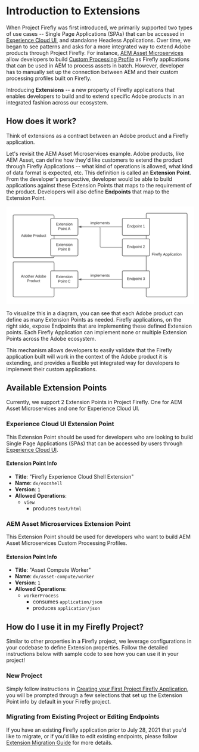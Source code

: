 # Introduction to Extensions

When Project Firefly was first introduced, we primarily supported two types of use cases -- Single Page Applications (SPAs) that can be accessed in [Experience Cloud UI](https://experience.adobe.com), and standalone Headless Applications. Over time, we began to see patterns and asks for a more integrated way to extend Adobe products through Project Firefly. For instance, [AEM Asset Microservices](https://experienceleague.adobe.com/docs/experience-manager-cloud-service/assets/manage/asset-microservices-configure-and-use.html?lang=en) allow developers to build [Custom Processing Profile](https://experienceleague.adobe.com/docs/experience-manager-cloud-service/assets/manage/asset-microservices-configure-and-use.html?lang=en#custom-config) as Firefly applications that can be used in AEM to process assets in batch. However, developer has to manually set up the connection between AEM and their custom processing profiles built on Firefly. 

Introducing **Extensions** -- a new property of Firefly applications that enables developers to build and to extend specific Adobe products in an integrated fashion across our ecosystem. 

## How does it work?
Think of extensions as a contract between an Adobe product and a Firefly application.

Let's revisit the AEM Asset Microservices example. Adobe products, like AEM Asset, can define how they'd like customers to extend the product through Firefly Applications -- what kind of operations is allowed, what kind of data format is expected, etc. This definition is called an **Extension Point**. From the developer's perspective, developer would be able to build applications against these Extension Points that maps to the requirement of the product. Developers will also define **Endpoints** that map to the Extension Point. 

![extension diagram](../../images/extensions.png)

To visualize this in a diagram, you can see that each Adobe product can define as many Extension Points as needed. Firefly applications, on the right side, expose Endpoints that are implementing these defined Extension points. Each Firefly Application can implement none or multiple Extension Points across the Adobe ecosystem. 

This mechanism allows developers to easily validate that the Firefly application built will work in the context of the Adobe product it is extending, and provides a flexible yet integrated way for developers to implement their custom applications. 

## Available Extension Points
Currently, we support 2 Extension Points in Project Firefly. One for AEM Asset Microservices and one for Experience Cloud UI.

### Experience Cloud UI Extension Point
This Extension Point should be used for developers who are looking to build Single Page Applications (SPAs) that can be accessed by users through [Experience Cloud UI](https://experience.adobe.com).

#### Extension Point Info
- **Title**:  "Firefly Experience Cloud Shell Extension"
- **Name**: `dx/excshell`
- **Version**: `1`
- **Allowed Operations**: 
    - `view`
        - produces `text/html`

### AEM Asset Microservices Extension Point
This Extension Point should be used for developers who want to build AEM Asset Microservices Custom Processing Profiles.

#### Extension Point Info
- **Title**:  "Asset Compute Worker"
- **Name**: `dx/asset-compute/worker`
- **Version**: `1`
- **Allowed Operations**: 
    - `workerProcess` 
        - consumes `application/json`
        - produces `application/json`

## How do I use it in my Firefly Project?
Similar to other properties in a Firefly project, we leverage configurations in your codebase to define Extension properties. Follow the detailed instructions below with sample code to see how you can use it in your project!

### New Project
Simply follow instructions in [Creating your First Project Firefly Application](../../getting_started/first_app.md), you will be prompted through a few selections that set up the Extension Point info by default in your Firefly project. 

### Migrating from Existing Project or Editing Endpoints
If you have an existing Firefly application prior to July 28, 2021 that you'd like to migrate, or if you'd like to edit existing endpoints, please follow [Extension Migration Guide](extension_migration_guide.md) for more details. 
